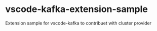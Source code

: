 # vscode-kafka-extension-sample
Extension sample for vscode-kafka to contribuet with cluster provider
